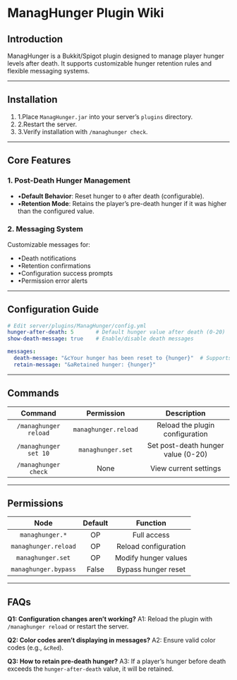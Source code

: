 # ManagHunger Plugin Wiki

## Introduction

ManagHunger is a Bukkit/Spigot plugin designed to manage player hunger levels after death. It supports customizable hunger retention rules and flexible messaging systems.

------

## Installation

1. 1.Place `ManagHunger.jar` into your server’s `plugins` directory.
2. 2.Restart the server.
3. 3.Verify installation with `/managhunger check`.

------

## Core Features

### 1. Post-Death Hunger Management

- •**Default Behavior**: Reset hunger to `0` after death (configurable).
- •**Retention Mode**: Retains the player’s pre-death hunger if it was higher than the configured value.

### 2. Messaging System

Customizable messages for:

- •Death notifications
- •Retention confirmations
- •Configuration success prompts
- •Permission error alerts

------

## Configuration Guide

```yaml
# Edit server/plugins/ManagHunger/config.yml  
hunger-after-death: 5       # Default hunger value after death (0-20)  
show-death-message: true    # Enable/disable death messages  

messages:  
  death-message: "&cYour hunger has been reset to {hunger}"  # Supports color codes & placeholders  
  retain-message: "&aRetained hunger: {hunger}"  
```

------

## Commands

|        Command        |      Permission      |            Description             |
| :-------------------: | :------------------: | :--------------------------------: |
| `/managhunger reload` | `managhunger.reload` |  Reload the plugin configuration   |
| `/managhunger set 10` |  `managhunger.set`   | Set post-death hunger value (0-20) |
| `/managhunger check`  |         None         |       View current settings        |

------

## Permissions

|         Node         | Default |       Function       |
| :------------------: | :-----: | :------------------: |
|   `managhunger.*`    |   OP    |     Full access      |
| `managhunger.reload` |   OP    | Reload configuration |
|  `managhunger.set`   |   OP    | Modify hunger values |
| `managhunger.bypass` |  False  | Bypass hunger reset  |

------

## FAQs

**Q1: Configuration changes aren’t working?**
A1: Reload the plugin with `/managhunger reload` or restart the server.

**Q2: Color codes aren’t displaying in messages?**
A2: Ensure valid color codes (e.g., `&cRed`).

**Q3: How to retain pre-death hunger?**
A3: If a player’s hunger before death exceeds the `hunger-after-death` value, it will be retained.
